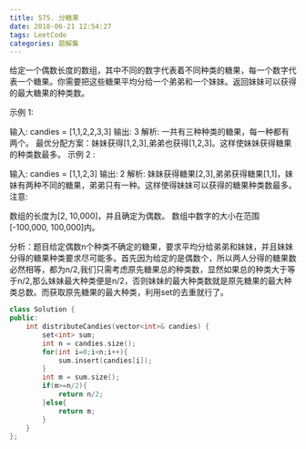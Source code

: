 ```yaml
---
title: 575. 分糖果
date: 2018-06-21 12:54:27
tags: LeetCode
categories: 题解集
---
```


给定一个偶数长度的数组，其中不同的数字代表着不同种类的糖果，每一个数字代表一个糖果。你需要把这些糖果平均分给一个弟弟和一个妹妹。返回妹妹可以获得的最大糖果的种类数。

示例 1:

输入: candies = [1,1,2,2,3,3]
输出: 3
解析: 一共有三种种类的糖果，每一种都有两个。
     最优分配方案：妹妹获得[1,2,3],弟弟也获得[1,2,3]。这样使妹妹获得糖果的种类数最多。
示例 2 :

输入: candies = [1,1,2,3]
输出: 2
解析: 妹妹获得糖果[2,3],弟弟获得糖果[1,1]，妹妹有两种不同的糖果，弟弟只有一种。这样使得妹妹可以获得的糖果种类数最多。
注意:

数组的长度为[2, 10,000]，并且确定为偶数。
数组中数字的大小在范围[-100,000, 100,000]内。

分析：题目给定偶数n个种类不确定的糖果，要求平均分给弟弟和妹妹，并且妹妹分得的糖果种类要求尽可能多。首先因为给定的是偶数个，所以两人分得的糖果数必然相等，都为n/2,我们只需考虑原先糖果总的种类数，显然如果总的种类大于等于n/2,那么妹妹最大种类便是n/2，否则妹妹的最大种类数就是原先糖果的最大种类总数。而获取原先糖果的最大种类，利用set的去重就行了。

```cpp
class Solution {
public:
    int distributeCandies(vector<int>& candies) {
        set<int> sum;
        int n = candies.size();
        for(int i=0;i<n;i++){
            sum.insert(candies[i]);
        }
        int m = sum.size();
        if(m>=n/2){
            return n/2;
        }else{
            return m;
        }
    }
};
```